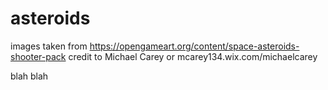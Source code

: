 # asteroids

images taken from https://opengameart.org/content/space-asteroids-shooter-pack
credit to Michael Carey or mcarey134.wix.com/michaelcarey


blah blah
